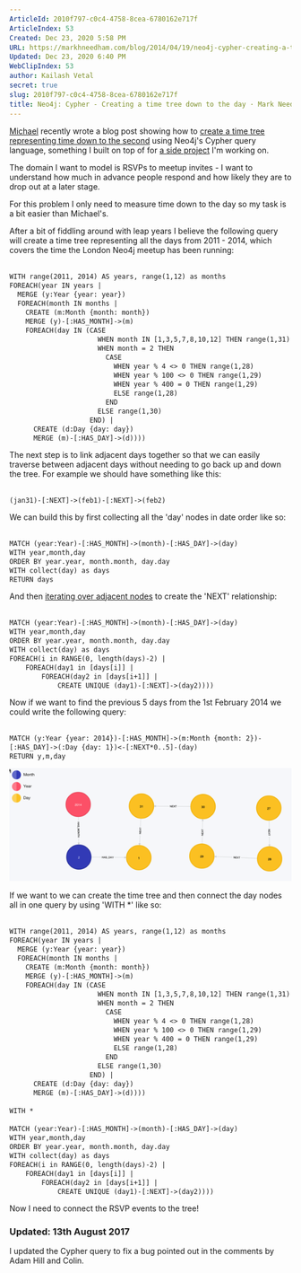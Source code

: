 ```yaml
---
ArticleId: 2010f797-c0c4-4758-8cea-6780162e717f
ArticleIndex: 53
Created: Dec 23, 2020 5:58 PM
URL: https://markhneedham.com/blog/2014/04/19/neo4j-cypher-creating-a-time-tree-down-to-the-day/
Updated: Dec 23, 2020 6:40 PM
WebClipIndex: 53
author: Kailash Vetal
secret: true
slug: 2010f797-c0c4-4758-8cea-6780162e717f
title: Neo4j: Cypher - Creating a time tree down to the day · Mark Needham
---
```

[Michael](https://twitter.com/mesirii) recently wrote a blog post showing how to [create a time tree representing time down to the second](http://jexp.de/blog/2014/04/importing-forests-into-neo4j/) using Neo4j's Cypher query language, something I built on top of for [a side project](https://github.com/mneedham/neo4j-meetup) I'm working on.

The domain I want to model is RSVPs to meetup invites - I want to understand how much in advance people respond and how likely they are to drop out at a later stage.

For this problem I only need to measure time down to the day so my task is a bit easier than Michael's.

After a bit of fiddling around with leap years I believe the following query will create a time tree representing all the days from 2011 - 2014, which covers the time the London Neo4j meetup has been running:

```

WITH range(2011, 2014) AS years, range(1,12) as months
FOREACH(year IN years | 
  MERGE (y:Year {year: year})
  FOREACH(month IN months | 
    CREATE (m:Month {month: month})
    MERGE (y)-[:HAS_MONTH]->(m)
    FOREACH(day IN (CASE 
                      WHEN month IN [1,3,5,7,8,10,12] THEN range(1,31) 
                      WHEN month = 2 THEN 
                        CASE
                          WHEN year % 4 <> 0 THEN range(1,28)
                          WHEN year % 100 <> 0 THEN range(1,29)
                          WHEN year % 400 = 0 THEN range(1,29)
                          ELSE range(1,28)
                        END
                      ELSE range(1,30)
                    END) |      
      CREATE (d:Day {day: day})
      MERGE (m)-[:HAS_DAY]->(d))))

```

The next step is to link adjacent days together so that we can easily traverse between adjacent days without needing to go back up and down the tree. For example we should have something like this:

```

(jan31)-[:NEXT]->(feb1)-[:NEXT]->(feb2)

```

We can build this by first collecting all the 'day' nodes in date order like so:

```

MATCH (year:Year)-[:HAS_MONTH]->(month)-[:HAS_DAY]->(day)
WITH year,month,day
ORDER BY year.year, month.month, day.day
WITH collect(day) as days
RETURN days

```

And then [iterating over adjacent nodes](http://www.markhneedham.com/blog/2014/04/19/neo4j-cypher-creating-relationships-between-a-collection-of-nodes-invalid-input/) to create the 'NEXT' relationship:

```

MATCH (year:Year)-[:HAS_MONTH]->(month)-[:HAS_DAY]->(day)
WITH year,month,day
ORDER BY year.year, month.month, day.day
WITH collect(day) as days
FOREACH(i in RANGE(0, length(days)-2) | 
    FOREACH(day1 in [days[i]] | 
        FOREACH(day2 in [days[i+1]] | 
            CREATE UNIQUE (day1)-[:NEXT]->(day2))))

```

Now if we want to find the previous 5 days from the 1st February 2014 we could write the following query:

```

MATCH (y:Year {year: 2014})-[:HAS_MONTH]->(m:Month {month: 2})-[:HAS_DAY]->(:Day {day: 1})<-[:NEXT*0..5]-(day)
RETURN y,m,day

```

![53%2083e7f4c31d84423a9bf3e3f9aca9aea5/2014-04-19_22-14-04.png](53%2083e7f4c31d84423a9bf3e3f9aca9aea5/2014-04-19_22-14-04.png)

If we want to we can create the time tree and then connect the day nodes all in one query by using 'WITH *' like so:

```

WITH range(2011, 2014) AS years, range(1,12) as months
FOREACH(year IN years | 
  MERGE (y:Year {year: year})
  FOREACH(month IN months | 
    CREATE (m:Month {month: month})
    MERGE (y)-[:HAS_MONTH]->(m)
    FOREACH(day IN (CASE 
                      WHEN month IN [1,3,5,7,8,10,12] THEN range(1,31) 
                      WHEN month = 2 THEN 
                        CASE
                          WHEN year % 4 <> 0 THEN range(1,28)
                          WHEN year % 100 <> 0 THEN range(1,29)
                          WHEN year % 400 = 0 THEN range(1,29)
                          ELSE range(1,28)
                        END
                      ELSE range(1,30)
                    END) |      
      CREATE (d:Day {day: day})
      MERGE (m)-[:HAS_DAY]->(d))))

WITH *

MATCH (year:Year)-[:HAS_MONTH]->(month)-[:HAS_DAY]->(day)
WITH year,month,day
ORDER BY year.year, month.month, day.day
WITH collect(day) as days
FOREACH(i in RANGE(0, length(days)-2) | 
    FOREACH(day1 in [days[i]] | 
        FOREACH(day2 in [days[i+1]] | 
            CREATE UNIQUE (day1)-[:NEXT]->(day2))))

```

Now I need to connect the RSVP events to the tree!

### Updated: 13th August 2017

I updated the Cypher query to fix a bug pointed out in the comments by Adam Hill and Colin.

